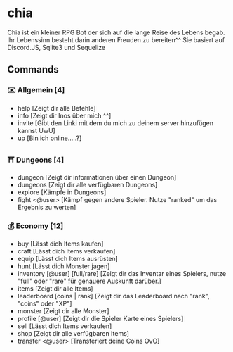
# chia
Chia ist ein kleiner RPG Bot der sich auf die lange Reise des Lebens begab. Ihr Lebenssinn besteht darin anderen Freuden zu bereiten^^ 
Sie basiert auf Discord.JS, Sqlite3 und Sequelize

## Commands
### :envelope:  Allgemein [4]
* help [Zeigt dir alle Befehle]
* info [Zeigt dir Inos über mich ^^]
* invite [Gibt den Linki mit dem du mich zu deinem server hinzufügen kannst UwU]
* up [Bin ich online.....?]


### :shinto_shrine: Dungeons [4]
* dungeon <id> [Zeigt dir informationen über einen Dungeon]
* dungeons [Zeigt dir alle verfügbaren Dungeons]
* explore [Kämpfe in Dungeons]
* fight <@user> [Kämpf gegen andere Spieler. Nutze "ranked" um das Ergebnis zu werten]

### :moneybag:  Economy [12]
* buy <item> [Lässt dich Items kaufen]
* craft <item> [Lässt dich Items verkaufen]
* equip <item> [Lässt dich Items ausrüsten]
* hunt [Lässt dich Monster jagen]
* inventory [@user] [full/rare] [Zeigt dir das Inventar eines Spielers, nutze "full" oder "rare" für genauere Auskunft darüber.]
* items [Zeigt dir alle Items]
* leaderboard [coins | rank] [Zeigt dir das Leaderboard nach "rank", "coins" oder "XP"]
* monster [Zeigt dir alle Monster]
* profile [@user] [Zeigt dir die Spieler Karte eines Spielers]
* sell <item> [Lässt dich Items verkaufen]
* shop [Zeigt dir alle verfügbaren Items]
* transfer <@user> <amount> [Transferiert deine Coins OvO]
